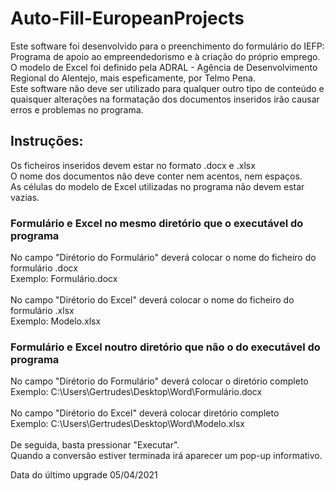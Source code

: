 # Auto-Fill-EuropeanProjects

Este software foi desenvolvido para o preenchimento do formulário do IEFP: Programa de apoio ao empreendedorismo e à criação do próprio emprego. O modelo de Excel foi definido pela ADRAL - Agência de Desenvolvimento Regional do Alentejo, mais espeficamente, por Telmo Pena.\
Este software não deve ser utilizado para qualquer outro tipo de conteúdo e quaisquer alterações na formatação dos documentos inseridos irão causar erros e problemas no programa.
## Instruções:
Os ficheiros inseridos devem estar no formato .docx e .xlsx\
O nome dos documentos não deve conter nem acentos, nem espaços.\
As células do modelo de Excel utilizadas no programa não devem estar vazias. 
### Formulário e Excel no mesmo diretório que o executável do programa
No campo "Dirétorio do Formulário" deverá colocar o nome do ficheiro do formulário .docx\
Exemplo: Formulário.docx\
\
No campo "Dirétorio do Excel" deverá colocar o nome do ficheiro do formulário .xlsx\
Exemplo: Modelo.xlsx
### Formulário e Excel noutro diretório que não o do executável do programa
No campo "Dirétorio do Formulário" deverá colocar o diretório completo\
Exemplo: C:\Users\Gertrudes\Desktop\Word\Formulário.docx\
\
No campo "Dirétorio do Excel" deverá colocar diretório completo\
Exemplo: C:\Users\Gertrudes\Desktop\Word\Modelo.xlsx\
\
De seguida, basta pressionar "Executar".\
Quando a conversão estiver terminada irá aparecer um pop-up informativo.

Data do último upgrade 05/04/2021
